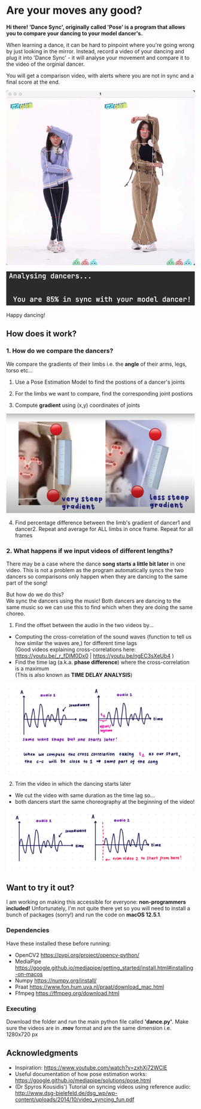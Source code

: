 # Are your moves any good?

**Hi there! 'Dance Sync', originally called 'Pose' is a program that allows you to compare your dancing to your model dancer's.** <br />

When learning a dance, it can be hard to pinpoint where you're going wrong by just looking in the mirror. Instead, record a video of your dancing and plug it into 'Dance Sync' - it will analyse your movement and compare it to the video of the orginial dancer. <br />

You will get a comparison video, with alerts where you are not in sync and a final score at the end. <br />

![](https://github.com/Mruchus/dance-sync-analysis/blob/f400e40913e5ccd3b6a379e619a5e0c267919b4f/comparisonsample.gif)

[<img src="https://github.com/Mruchus/dance-sync-analysis/blob/main/finalscoresample.png" width="600"/>](https://github.com/Mruchus/dance-sync-analysis/blob/main/finalscoresample.png) <br />

Happy dancing! <br />

## How does it work?

### 1. How do we compare the dancers?
We compare the gradients of their limbs i.e. the **angle** of their arms, legs, torso etc... <br />

1. Use a Pose Estimation Model to find the postions of a dancer's joints <br />

2. For the limbs we want to compare, find the corresponding joint postions <br />

3. Compute **gradient** using (x,y) coordinates of joints <br />

[<img src="https://github.com/Mruchus/dance-sync-analysis/blob/6483c792c91f5f57239243693b56d3315a2532a6/gradientEXPLAIN.png" width="600"/>](https://github.com/Mruchus/dance-sync-analysis/blob/6483c792c91f5f57239243693b56d3315a2532a6/gradientEXPLAIN.png) <br />

4. Find percentage difference between the limb's gradient of dancer1 and dancer2. Repeat and average for ALL limbs in once frame. Repeat for all frames <br />

### 2. What happens if we input videos of different lengths?
There may be a case where the dance **song starts a little bit later** in one video. This is not a problem as the program automatically syncs the two dancers so comparisons only happen when they are dancing to the same part of the song! <br />

But how do we do this? <br />
We sync the dancers using the music! Both dancers are dancing to the same music so we can use this to find which when they are doing the same choreo. <br />

1. Find the offset between the audio in the two videos by... <br />
- Computing the cross-correlation of the sound waves (function to tell us how similar the waves are,) for different time lags <br />
(Good videos explaining cross-correlations here: https://youtu.be/_r_fDlM0Dx0 | https://youtu.be/ngEC3sXeUb4 ) <br />
- Find the time lag (a.k.a. **phase difference**) where the cross-correlation is a maximum <br />
(This is also known as **TIME DELAY ANALYSIS**)

![](https://github.com/Mruchus/dance-sync-analysis/blob/65e7469d1b7e8d42438a568b58fddfc50054b2ec/syncExplain1.JPG)

2. Trim the video in which the dancing starts later <br />
- We cut the video with same duration as the time lag so... <br />
- both dancers start the same choreography at the beginning of the video! <br />

![](https://github.com/Mruchus/dance-sync-analysis/blob/65e7469d1b7e8d42438a568b58fddfc50054b2ec/syncExplain2.JPG)

## Want to try it out?

I am working on making this accessible for everyone: **non-programmers included!** Unfortunately, I'm not quite there yet so you will need to install a bunch of packages (sorry!) and run the code on **macOS 12.5.1**. <br />

### Dependencies

Have these installed these before running:
* OpenCV2 https://pypi.org/project/opencv-python/
* MediaPipe https://google.github.io/mediapipe/getting_started/install.html#installing-on-macos
* Numpy https://numpy.org/install/
* Praat https://www.fon.hum.uva.nl/praat/download_mac.html
* Ffmpeg https://ffmpeg.org/download.html <br />

### Executing
Download the folder and run the main python file called **'dance.py'**. Make sure the videos are in **.mov** format and are the same dimension i.e. 1280x720 px

## Acknowledgments
* Inspiration: https://www.youtube.com/watch?v=zxhXj72WClE
* Useful documentation of how pose estimation works: https://google.github.io/mediapipe/solutions/pose.html
* (Dr Spyros Kousidis') Tutorial on syncing videos using reference audio: http://www.dsg-bielefeld.de/dsg_wp/wp-content/uploads/2014/10/video_syncing_fun.pdf
